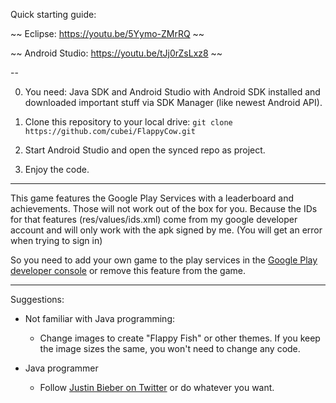Quick starting guide:

~~ Eclipse: https://youtu.be/5Yymo-ZMrRQ ~~

~~ Android Studio: https://youtu.be/tJj0rZsLxz8 ~~

--

0. You need: Java SDK and Android Studio with Android SDK installed
and downloaded important stuff via SDK Manager (like newest Android API).

1. Clone this repository to your local drive: `git clone https://github.com/cubei/FlappyCow.git`

2. Start Android Studio and open the synced repo as project.

3. Enjoy the code.

---

This game features the Google Play Services with a leaderboard and achievements.
Those will not work out of the box for you.
Because the IDs for that features (res/values/ids.xml) come from my google developer account
and will only work with the apk signed by me. (You will get an error when trying to sign in)

So you need to add your own game to the play services in the [Google Play developer
console](https://play.google.com/apps/publish/) or remove this feature from the game.

---

Suggestions:

* Not familiar with Java programming:
  * Change images to create "Flappy Fish" or other themes. If you keep the image sizes the same, you won't need to change any code.

* Java programmer
  * Follow [Justin Bieber on Twitter](https://twitter.com/justinbieber) or do whatever you want.
